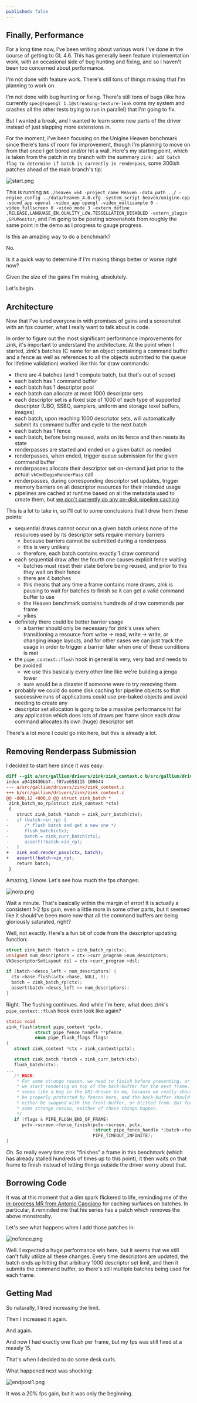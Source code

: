 ```yaml
---
published: false
---
```

## Finally, Performance

For a long time now, I've been writing about various work I've done in the course of getting to GL 4.6. This has generally been feature implementation work, with an occasional side of bug hunting and fixing, and so I haven't been too concerned about performance.

I'm not done with feature work. There's still tons of things missing that I'm planning to work on.

I'm not done with bug hunting or fixing. There's still tons of bugs (like how currently `spec@!opengl 1.1@streaming-texture-leak` ooms my system and crashes all the other tests trying to run in parallel) that I'm going to fix.

But I wanted a break, and I wanted to learn some new parts of the driver instead of just slapping more extensions in.

For the moment, I've been focusing on the Unigine Heaven benchmark since there's tons of room for improvement, though I'm planning to move on from that once I get bored and/or hit a wall. Here's my starting point, which is taken from the patch in my branch with the summary `zink: add batch flag to determine if batch is currently in renderpass`, some 300ish patches ahead of the main branch's tip:

![start.png]({{site.url}}/bench1/start.png)

This is running as `./heaven_x64 -project_name Heaven -data_path ../ -engine_config ../data/heaven_4.0.cfg -system_script heaven/unigine.cpp -sound_app openal -video_app opengl -video_multisample 0 -video_fullscreen 0 -video_mode 3 -extern_define ,RELEASE,LANGUAGE_EN,QUALITY_LOW,TESSELLATION_DISABLED -extern_plugin ,GPUMonitor`, and I'm going to be posting screenshots from roughly the same point in the demo as I progress to gauge progress.

Is this an amazing way to do a benchmark?

No.

Is it a quick way to determine if I'm making things better or worse right now?

Given the size of the gains I'm making, absolutely.

Let's begin.

## Architecture
Now that I've lured everyone in with promises of gains and a screenshot with an fps counter, what I really want to talk about is code.

In order to figure out the most significant performance improvements for zink, it's important to understand the architecture. At the point when I started, zink's batches (C name for an object containing a command buffer and a fence as well as references to all the objects submitted to the queue for lifetime validation) worked like this for draw commands:
* there are 4 batches (and 1 compute batch, but that's out of scope)
* each batch has 1 command buffer
* each batch has 1 descriptor pool
* each batch can allocate at most 1000 descriptor sets
* each descriptor set is a fixed size of 1000 of each type of supported descriptor (UBO, SSBO, samplers, uniform and storage texel buffers, images)
* each batch, upon reaching 1000 descriptor sets, will automatically submit its command buffer and cycle to the next batch
* each batch has 1 fence
* each batch, before being reused, waits on its fence and then resets its state
* renderpasses are started and ended on a given batch as needed
* renderpasses, when ended, trigger queue submission for the given command buffer
* renderpasses allocate their descriptor set on-demand just prior to the actual `vkCmdBeginRenderPass` call
* renderpasses, during corresponding descriptor set updates, trigger memory barriers on all descriptor resources for their intended usage
* pipelines are cached at runtime based on all the metadata used to create them, but [we don't currently do any on-disk pipeline caching](https://gitlab.freedesktop.org/mesa/mesa/-/issues/3515)

This is a lot to take in, so I'll cut to some conclusions that I drew from these points:
* sequential draws cannot occur on a given batch unless none of the resources used by its descriptor sets require memory barriers
  * because barriers cannot be submitted during a renderpass
  * this is very unlikely
  * therefore, each batch contains exactly 1 draw command
* each sequential draw after the fourth one causes explicit fence waiting
  * batches must reset their state before being reused, and prior to this they wait on their fence
  * there are 4 batches
  * this means that any time a frame contains more draws, zink is pausing to wait for batches to finish so it can get a valid command buffer to use
  * the Heaven benchmark contains hundreds of draw commands per frame
  * yikes
* definitely there could be better barrier usage
  * a barrier should only be necessary for zink's uses when: transitioning a resource from write -> read, write -> write, or changing image layouts, and for other cases we can just track the usage in order to trigger a barrier later when one of these conditions is met
* the `pipe_context::flush` hook in general is very, very bad and needs to be avoided
  * we use this basically every other line like we're building a jenga tower
  * sure would be a disaster if someone were to try removing them
* probably we could do some disk caching for pipeline objects so that successive runs of applications could use pre-baked objects and avoid needing to create any
* descriptor set allocation is going to be a massive performance hit for any application which does lots of draws per frame since each draw command allocates its own (huge) descriptor set

There's a lot more I could go into here, but this is already a lot.

## Removing Renderpass Submission
I decided to start here since it was easy:
```diff
diff --git a/src/gallium/drivers/zink/zink_context.c b/src/gallium/drivers/zink/zink_context.c
index a9418430bb7..f07ae658115 100644
--- a/src/gallium/drivers/zink/zink_context.c
+++ b/src/gallium/drivers/zink/zink_context.c
@@ -800,12 +800,8 @@ struct zink_batch *
 zink_batch_no_rp(struct zink_context *ctx)
 {
    struct zink_batch *batch = zink_curr_batch(ctx);
-   if (batch->in_rp) {
-      /* flush batch and get a new one */
-      flush_batch(ctx);
-      batch = zink_curr_batch(ctx);
-      assert(!batch->in_rp);
-   }
+   zink_end_render_pass(ctx, batch);
+   assert(!batch->in_rp);
    return batch;
 }
 ```
 Amazing, I know. Let's see how much the fps changes:
 
 ![norp.png]({{site.url}}/bench1/norp.png)
 
 Wait a minute. That's basically within the margin of error! It is actually a consistent 1-2 fps gain, even a little more in some other parts, but it seemed like it should've been more now that all the command buffers are being gloriously saturated, right?
 
 Well, not exactly. Here's a fun bit of code from the descriptor updating function:
 
 ```c
struct zink_batch *batch = zink_batch_rp(ctx);
unsigned num_descriptors = ctx->curr_program->num_descriptors;
VkDescriptorSetLayout dsl = ctx->curr_program->dsl;

if (batch->descs_left < num_descriptors) {
   ctx->base.flush(&ctx->base, NULL, 0);
   batch = zink_batch_rp(ctx);
   assert(batch->descs_left >= num_descriptors);
}
```
Right. The flushing continues. And while I'm here, what does zink's `pipe_context::flush` hook even look like again?

```c
static void
zink_flush(struct pipe_context *pctx,
           struct pipe_fence_handle **pfence,
           enum pipe_flush_flags flags)
{
   struct zink_context *ctx = zink_context(pctx);

   struct zink_batch *batch = zink_curr_batch(ctx);
   flush_batch(ctx);
...
   /* HACK:
    * For some strange reason, we need to finish before presenting, or else
    * we start rendering on top of the back-buffer for the next frame. This
    * seems like a bug in the DRI-driver to me, because we really should
    * be properly protected by fences here, and the back-buffer should
    * either be swapped with the front-buffer, or blitted from. But for
    * some strange reason, neither of these things happen.
    */
   if (flags & PIPE_FLUSH_END_OF_FRAME)
      pctx->screen->fence_finish(pctx->screen, pctx,
                                 (struct pipe_fence_handle *)batch->fence,
                                 PIPE_TIMEOUT_INFINITE);
}
```

Oh. So really every time zink "finishes" a frame in this benchmark (which has already stalled hundreds of times up to this point), it then waits on that frame to finish instead of letting things outside the driver worry about that.

## Borrowing Code
It was at this moment that a dim spark flickered to life, reminding me of the [in-progress MR from Antonio Caggiano](https://gitlab.freedesktop.org/mesa/mesa/-/merge_requests/6188) for caching surfaces on batches. In particular, it reminded me that his series has a patch which removes the above monstrosity.

Let's see what happens when I add those patches in:

![nofence.png]({{site.url}}/bench1/nofence.png)

Well. I expected a huge performance win here, but it seems that we still can't fully utilize all these changes. Every time descriptors are updated, the batch ends up hitting that arbitrary 1000 descriptor set limit, and then it submits the command buffer, so there's still multiple batches being used for each frame.

## Getting Mad
So naturally, I tried increasing the limit.

Then I increased it again.

And again.

And now I had exactly one flush per frame, but my fps was still fixed at a measly 15.

That's when I decided to do some desk curls.

What happened next was shocking:

![endpost1.png]({{site.url}}/bench1/endpost1.png)

It was a 20% fps gain, but it was only the beginning.